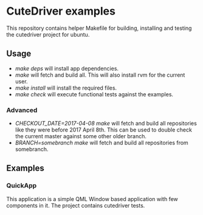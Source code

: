 # CuteDriver examples
This repository contains helper Makefile for building, installing and testing the cutedriver project for ubuntu.

## Usage
 - *make deps* will install app dependencies.
 - *make* will fetch and build all.
   This will also install rvm for the current user.
 - *make install* will install the required files.
 - *make check* will execute functional tests against the examples.

### Advanced
 - *CHECKOUT_DATE=2017-04-08 make* will fetch and build all repositories like they were before 2017 April 8th. This can be used to double check the current master against some other older branch.
 - *BRANCH=somebranch make* will fetch and build all repositories from somebranch.

## Examples
### QuickApp
This application is a simple QML Window based application with few components in it. The project contains cutedriver tests.

